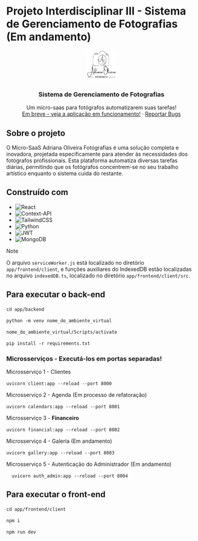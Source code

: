 # Projeto Interdisciplinar III - Sistema de Gerenciamento de Fotografias (Em andamento)

<div align="center">
  <a href="https://github.com/HenriqueCosta05/Projeto_Interdisciplinar_III_FATEC">
    <img src="app/frontend/client/public/logo.png" alt="Logo" width="80" height="80">
  </a>

  <h3 align="center">Sistema de Gerenciamento de Fotografias</h3>

  <p align="center">
    Um micro-saas para fotógrafos automatizarem suas tarefas!
    <br />
    <a href="">Em breve - veja a aplicação em funcionamento!</a>
    ·
    <a href="">Reportar Bugs</a>
  </p>
</div>

## Sobre o projeto

O Micro-SaaS Adriana Oliveira Fotografias é uma solução completa e inovadora, projetada especificamente para atender às necessidades dos fotógrafos profissionais. Esta plataforma automatiza diversas tarefas diárias, permitindo que os fotógrafos concentrem-se no seu trabalho artístico enquanto o sistema cuida do restante.

## Construído com

- ![React](https://img.shields.io/badge/react-%2320232a.svg?style=for-the-badge&logo=react&logoColor=%2361DAFB)
- ![Context-API](https://img.shields.io/badge/Context--Api-000000?style=for-the-badge&logo=react)
- ![TailwindCSS](https://img.shields.io/badge/tailwindcss-%2338B2AC.svg?style=for-the-badge&logo=tailwind-css&logoColor=white)
- ![Python](https://img.shields.io/badge/python-3670A0?style=for-the-badge&logo=python&logoColor=ffdd54)
- ![JWT](https://img.shields.io/badge/JWT-black?style=for-the-badge&logo=JSON%20web%20tokens)
- ![MongoDB](https://img.shields.io/badge/MongoDB-%234ea94b.svg?style=for-the-badge&logo=mongodb&logoColor=white)

> [!NOTE]  
> O arquivo `serviceWorker.js` está localizado no diretório `app/frontend/client`, e funções auxiliares do IndexedDB estão localizadas no arquivo `indexedDB.ts`, localizado no diretório `app/frontend/client/src`.

## Para executar o back-end

```
cd app/backend
```

```
python -m venv nome_do_ambiente_virtual
```

```
nome_do_ambiente_virtual/Scripts/activate
```

```
pip install -r requirements.txt
```

### Microsserviços - Executá-los em portas separadas!

Microsserviço 1 - Clientes

```
uvicorn client:app --reload --port 8000
```

Microsserviço 2 - Agenda (Em processo de refatoração)

```
uvicorn calendars:app --reload --port 8001
```

Microsserviço 3 - **Financeiro**

```
uvicorn financial:app --reload --port 8002
```

Microsserviço 4 - Galeria (Em andamento)

```
uvicorn gallery:app --reload --port 8003
```

Microsserviço 5 - Autenticação do Administrador (Em andamento)

```
  uvicorn auth_admin:app --reload --port 8004
```

## Para executar o front-end

```
cd app/frontend/client
```

```
npm i
```

```
npm run dev
```
